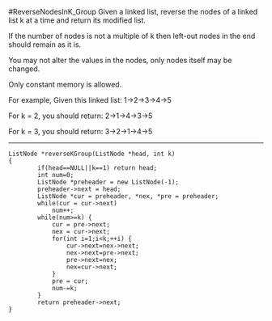 #ReverseNodesInK_Group
Given a linked list, reverse the nodes of a linked list k at a time and return its modified list.

If the number of nodes is not a multiple of k then left-out nodes in the end should remain as it is.

You may not alter the values in the nodes, only nodes itself may be changed.

Only constant memory is allowed.

For example,
Given this linked list: 1->2->3->4->5

For k = 2, you should return: 2->1->4->3->5

For k = 3, you should return: 3->2->1->4->5


---



```
ListNode *reverseKGroup(ListNode *head, int k)
{
        if(head==NULL||k==1) return head;
        int num=0;
        ListNode *preheader = new ListNode(-1);
        preheader->next = head;
        ListNode *cur = preheader, *nex, *pre = preheader;
        while(cur = cur->next) 
            num++;
        while(num>=k) {
            cur = pre->next;
            nex = cur->next;
            for(int i=1;i<k;++i) {
                cur->next=nex->next;
                nex->next=pre->next;
                pre->next=nex;
                nex=cur->next;
            }
            pre = cur;
            num-=k;
        }
        return preheader->next;
}
```